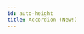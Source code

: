 ```yaml
---
id: auto-height
title: Accordion (New!)
---
```


<div data-snack-id="@nandorojo/moti-animate-height" data-snack-platform="web" data-snack-preview="true" data-snack-theme="dark" style={{"overflow":"hidden",background:"#212121",border:"1px solid var(--color-border)",borderRadius:"4px",height:"505px",width:"100%"}}></div>
<script async src="https://snack.expo.dev/embed.js"></script>
